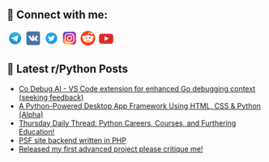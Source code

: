 ## 🔎 Connect with me:
[<img src="https://github.com/bullbesh/bullbesh/blob/main/images/Telegram.png" width="32" height="32" />](https://t.me/bullbesh)
[<img src="https://github.com/bullbesh/bullbesh/blob/main/images/VK.png" width="32" height="32" />](https://vk.com/bullbesh)
[<img src="https://github.com/bullbesh/bullbesh/blob/main/images/Twitter.png" width="32" height="32" />](https://twitter.com/bullbesh1)
[<img src="https://github.com/bullbesh/bullbesh/blob/main/images/Instagram.png" width="32" height="32" />](https://www.instagram.com/bullbesh)
[<img src="https://github.com/bullbesh/bullbesh/blob/main/images/Reddit.png" width="32" height="32" />](https://www.reddit.com/user/bullbesh)
[<img src="https://github.com/bullbesh/bullbesh/blob/main/images/YouTube.png" width="32" height="32" />](https://www.youtube.com/channel/UCtfjRs6uzgq5mfm8S06WTcg)

## 📕 Latest r/Python Posts
<!-- BLOG-POST-LIST:START -->
- [Co Debug AI - VS Code extension for enhanced Go debugging context &lpar;seeking feedback&rpar;](https://www.reddit.com/r/Python/comments/1lqip7x/co_debug_ai_vs_code_extension_for_enhanced_go/)
- [A Python-Powered Desktop App Framework Using HTML, CSS &amp; Python &lpar;Alpha&rpar;](https://www.reddit.com/r/Python/comments/1lqi4xa/a_pythonpowered_desktop_app_framework_using_html/)
- [Thursday Daily Thread: Python Careers, Courses, and Furthering Education!](https://www.reddit.com/r/Python/comments/1lqbbv9/thursday_daily_thread_python_careers_courses_and/)
- [PSF site backend written in PHP](https://www.reddit.com/r/Python/comments/1lq8gh7/psf_site_backend_written_in_php/)
- [Released my first advanced project please critique me!](https://www.reddit.com/r/Python/comments/1lq88of/released_my_first_advanced_project_please/)
<!-- BLOG-POST-LIST:END -->
